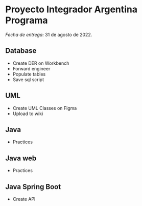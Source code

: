 # Proyecto Integrador Argentina Programa

_Fecha de entrega:_ 31 de agosto de 2022.

## Database
- Create DER on Workbench
- Forward engineer
- Populate tables
- Save sql script

## UML
- Create UML Classes on Figma
- Upload to wiki

## Java
- Practices

## Java web
- Practices

## Java Spring Boot
- Create API